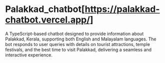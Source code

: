 # Palakkad_chatbot[https://palakkad-chatbot.vercel.app/]
A TypeScript-based chatbot designed to provide information about Palakkad, Kerala, supporting both English and Malayalam languages. The bot responds to user queries with details on tourist attractions, temple festivals, and the best time to visit Palakkad, delivering a seamless and interactive experience.
